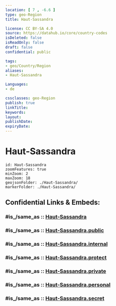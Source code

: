 ```yaml
---
location: [ 7 , -6.6 ] 
type: geo-Region
title: Haut-Sassandra

license: CC BY-SA 4.0
source: https://datahub.io/core/country-codes
isDeleted: false
isReadOnly: false
draft: false
confidential: public

tags:
- geo/Country/Region
aliases:
- Haut-Sassandra

Languages:
- de

cssclasses: geo-Region
publish: true
linkTitle: 
keywords: 
layout: 
publishDate: 
expiryDate: 
---
```


# Haut-Sassandra

```leaflet
id: Haut-Sassandra
zoomFeatures: true 
minZoom: 2 
maxZoom: 18
geojsonFolder: ./Haut-Sassandra/
markerFolder: ./Haut-Sassandra/
```


## Confidential Links & Embeds: 

### #is_/same_as :: [Haut-Sassandra](/_Standards/Earth/Continent/Africa/Africa~West/Cote_d'ivoire/districts~Ivory-Coast/Sassandra-Marahoué/counties~Sassandra-Marahoué/Haut-Sassandra.md) 

### #is_/same_as :: [Haut-Sassandra.public](/_public/Earth/Continent/Africa/Africa~West/Cote_d'ivoire/districts~Ivory-Coast/Sassandra-Marahoué/counties~Sassandra-Marahoué/Haut-Sassandra.public.md) 

### #is_/same_as :: [Haut-Sassandra.internal](/_internal/Earth/Continent/Africa/Africa~West/Cote_d'ivoire/districts~Ivory-Coast/Sassandra-Marahoué/counties~Sassandra-Marahoué/Haut-Sassandra.internal.md) 

### #is_/same_as :: [Haut-Sassandra.protect](/_protect/Earth/Continent/Africa/Africa~West/Cote_d'ivoire/districts~Ivory-Coast/Sassandra-Marahoué/counties~Sassandra-Marahoué/Haut-Sassandra.protect.md) 

### #is_/same_as :: [Haut-Sassandra.private](/_private/Earth/Continent/Africa/Africa~West/Cote_d'ivoire/districts~Ivory-Coast/Sassandra-Marahoué/counties~Sassandra-Marahoué/Haut-Sassandra.private.md) 

### #is_/same_as :: [Haut-Sassandra.personal](/_personal/Earth/Continent/Africa/Africa~West/Cote_d'ivoire/districts~Ivory-Coast/Sassandra-Marahoué/counties~Sassandra-Marahoué/Haut-Sassandra.personal.md) 

### #is_/same_as :: [Haut-Sassandra.secret](/_secret/Earth/Continent/Africa/Africa~West/Cote_d'ivoire/districts~Ivory-Coast/Sassandra-Marahoué/counties~Sassandra-Marahoué/Haut-Sassandra.secret.md)

